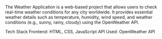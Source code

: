 The Weather Application is a web-based project that allows users to check real-time weather conditions for any city worldwide. It provides essential weather details such as temperature, humidity, wind speed, and weather conditions (e.g., sunny, rainy, cloudy) using the OpenWeather API.

Tech Stack
Frontend: HTML, CSS, JavaScript
API Used: OpenWeather API
